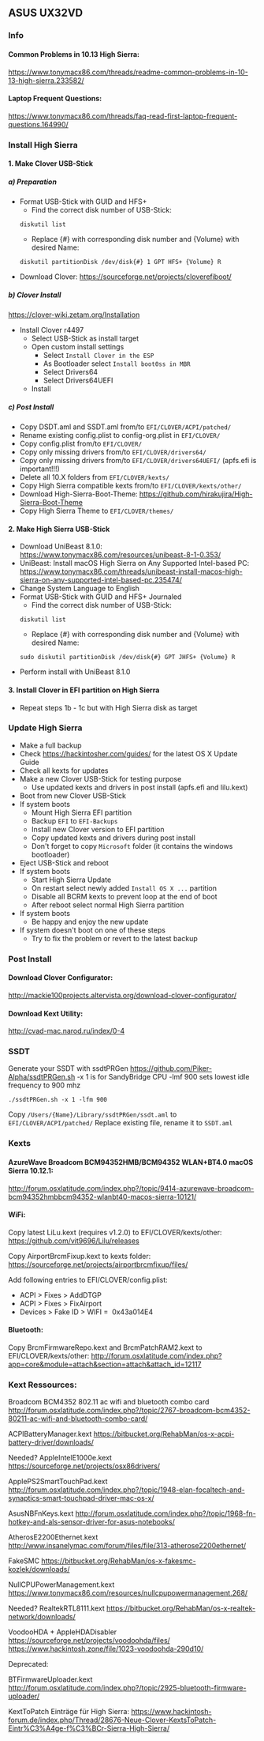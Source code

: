 ## ASUS UX32VD

### Info

#### Common Problems in 10.13 High Sierra:
https://www.tonymacx86.com/threads/readme-common-problems-in-10-13-high-sierra.233582/

#### Laptop Frequent Questions:
https://www.tonymacx86.com/threads/faq-read-first-laptop-frequent-questions.164990/

### Install High Sierra

#### 1. Make Clover USB-Stick

##### a) Preparation
- Format USB-Stick with GUID and HFS+
	- Find the correct disk number of USB-Stick:
	```
	diskutil list
	```
	- Replace {#} with corresponding disk number and {Volume} with desired Name:
	```
	diskutil partitionDisk /dev/disk{#} 1 GPT HFS+ {Volume} R
	```
- Download Clover: https://sourceforge.net/projects/cloverefiboot/

##### b) Clover Install
https://clover-wiki.zetam.org/Installation
- Install Clover r4497
	- Select USB-Stick as install target
	- Open custom install settings
		- Select `Install Clover in the ESP`
		- As Bootloader select `Install boot0ss in MBR`
    	- Select Drivers64
    	- Select Drivers64UEFI
	- Install

##### c) Post Install
- Copy DSDT.aml and SSDT.aml from/to `EFI/CLOVER/ACPI/patched/`
- Rename existing config.plist to config-org.plist in `EFI/CLOVER/`
- Copy config.plist from/to `EFI/CLOVER/`
- Copy only missing drivers from/to `EFI/CLOVER/drivers64/`
- Copy only missing drivers from/to `EFI/CLOVER/drivers64UEFI/` (apfs.efi is important!!!)
- Delete all 10.X folders from `EFI/CLOVER/kexts/`
- Copy High Sierra compatible kexts from/to `EFI/CLOVER/kexts/other/`
- Download High-Sierra-Boot-Theme: https://github.com/hirakujira/High-Sierra-Boot-Theme
- Copy High Sierra Theme to `EFI/CLOVER/themes/`

#### 2. Make High Sierra USB-Stick
- Download UniBeast 8.1.0: https://www.tonymacx86.com/resources/unibeast-8-1-0.353/ 
- UniBeast: Install macOS High Sierra on Any Supported Intel-based PC: https://www.tonymacx86.com/threads/unibeast-install-macos-high-sierra-on-any-supported-intel-based-pc.235474/
- Change System Language to English
- Format USB-Stick with GUID and HFS+ Journaled
	- Find the correct disk number of USB-Stick:
	```
	diskutil list
	```
	- Replace {#} with corresponding disk number and {Volume} with desired Name:
	```
	sudo diskutil partitionDisk /dev/disk{#} GPT JHFS+ {Volume} R
	```
- Perform install with UniBeast 8.1.0

#### 3. Install Clover in EFI partition on High Sierra
- Repeat steps 1b - 1c but with High Sierra disk as target


### Update High Sierra
- Make a full backup
- Check https://hackintosher.com/guides/ for the latest OS X Update Guide
- Check all kexts for updates
- Make a new Clover USB-Stick for testing purpose
	- Use updated kexts and drivers in post install (apfs.efi and lilu.kext)
- Boot from new Clover USB-Stick
- If system boots
	- Mount High Sierra EFI partition
	- Backup `EFI` to `EFI-Backups`
	- Install new Clover version to EFI partition
	- Copy updated kexts and drivers during post install
	- Don't forget to copy `Microsoft` folder (it contains the windows bootloader)
- Eject USB-Stick and reboot
- If system boots
	- Start High Sierra Update
	- On restart select newly added `Install OS X ...` partition
	- Disable all BCRM kexts to prevent loop at the end of boot
	- After reboot select normal High Sierra partition
- If system boots
	- Be happy and enjoy the new update
- If system doesn't boot on one of these steps 
	- Try to fix the problem or revert to the latest backup

### Post Install

#### Download Clover Configurator:
http://mackie100projects.altervista.org/download-clover-configurator/

#### Download Kext Utility:
http://cvad-mac.narod.ru/index/0-4


### SSDT
Generate your SSDT with ssdtPRGen https://github.com/Piker-Alpha/ssdtPRGen.sh
-x 1 is for SandyBridge CPU
-lmf 900 sets lowest idle frequency to 900 mhz
```
./ssdtPRGen.sh -x 1 -lfm 900
```
Copy `/Users/{Name}/Library/ssdtPRGen/ssdt.aml` to `EFI/CLOVER/ACPI/patched/`
Replace existing file, rename it to `SSDT.aml`

### Kexts

#### AzureWave Broadcom BCM94352HMB/BCM94352 WLAN+BT4.0 macOS Sierra 10.12.1:
http://forum.osxlatitude.com/index.php?/topic/9414-azurewave-broadcom-bcm94352hmbbcm94352-wlanbt40-macos-sierra-10121/

#### WiFi:
Copy latest LiLu.kext (requires v1.2.0) to EFI/CLOVER/kexts/other:
https://github.com/vit9696/Lilu/releases

Copy AirportBrcmFixup.kext to kexts folder:
https://sourceforge.net/projects/airportbrcmfixup/files/

Add following entries to EFI/CLOVER/config.plist:
- ACPI > Fixes > AddDTGP
- ACPI > Fixes > FixAirport
- Devices > Fake ID > WIFI =  0x43a014E4

#### Bluetooth:
Copy BrcmFirmwareRepo.kext and BrcmPatchRAM2.kext to EFI/CLOVER/kexts/other:
http://forum.osxlatitude.com/index.php?app=core&module=attach&section=attach&attach_id=12117


### Kext Ressources:

Broadcom BCM4352 802.11 ac wifi and bluetooth combo card
http://forum.osxlatitude.com/index.php?/topic/2767-broadcom-bcm4352-80211-ac-wifi-and-bluetooth-combo-card/

ACPIBatteryManager.kext
https://bitbucket.org/RehabMan/os-x-acpi-battery-driver/downloads/

Needed? AppleIntelE1000e.kext
https://sourceforge.net/projects/osx86drivers/

ApplePS2SmartTouchPad.kext
http://forum.osxlatitude.com/index.php?/topic/1948-elan-focaltech-and-synaptics-smart-touchpad-driver-mac-os-x/

AsusNBFnKeys.kext
http://forum.osxlatitude.com/index.php?/topic/1968-fn-hotkey-and-als-sensor-driver-for-asus-notebooks/

AtherosE2200Ethernet.kext
http://www.insanelymac.com/forum/files/file/313-atherose2200ethernet/

FakeSMC
https://bitbucket.org/RehabMan/os-x-fakesmc-kozlek/downloads/

NullCPUPowerManagement.kext
https://www.tonymacx86.com/resources/nullcpupowermanagement.268/

Needed? RealtekRTL8111.kext
https://bitbucket.org/RehabMan/os-x-realtek-network/downloads/

VoodooHDA + AppleHDADisabler
https://sourceforge.net/projects/voodoohda/files/
https://www.hackintosh.zone/file/1023-voodoohda-290d10/

Deprecated:

BTFirmwareUploader.kext
http://forum.osxlatitude.com/index.php?/topic/2925-bluetooth-firmware-uploader/

KextToPatch Einträge für High Sierra:
https://www.hackintosh-forum.de/index.php/Thread/28676-Neue-Clover-KextsToPatch-Eintr%C3%A4ge-f%C3%BCr-Sierra-High-Sierra/
